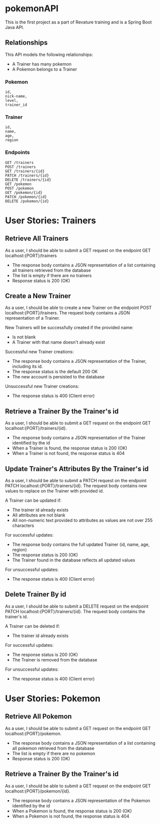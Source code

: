 # pokemonAPI

This is the first project as a part of Revature training and is a Spring Boot Java API.

## Relationships 

This API models the following relationships:
- A Trainer has many pokemon
- A Pokemon belongs to a Trainer

### Pokemon
```
id,
nick-name,
level,
trainer_id
```

### Trainer
```
id,
name,
age,
region
```

### Endpoints
```
GET /trainers
POST /trainers
GET /trainers/{id}
PATCH /trainers/{id}
DELETE /trainers/{id}
GET /pokemon
POST /pokemon
GET /pokemon/{id}
PATCH /pokemon/{id}
DELETE /pokemon/{id}
```

# User Stories: Trainers

## Retrieve All Trainers

As a user, I should be able to submit a GET request on the endpoint GET localhost:{PORT}/trainers

- The response body contains a JSON representation of a list containing all trainers retrieved from the database
- The list is empty if there are no trainers
- Response status is 200 (OK)

## Create a New Trainer

As a user, I should be able to create a new Trainer on the endpoint POST localhost:{PORT}/trainers. The request body contains a JSON representation of a Trainer.

New Trainers will be successfully created if the provided name:
- Is not blank
- A Trainer with that name doesn't already exist

Successful new Trainer creations:
- The response body contains a JSON representation of the Trainer, including its id.
- The response status is the default 200 OK
- The new account is persisted to the database

Unsuccessful new Trainer creations:
- The response status is 400 (Client error)

## Retrieve a Trainer By the Trainer's id

As a user, I should be able to submit a GET request on the endpoint GET localhost:{PORT}/trainers/{id}.

- The response body contains a JSON representation of the Trainer identified by the id
- When a Trainer is found, the response status is 200 (OK)
- When a Trainer is not found, the response status is 404

## Update Trainer's Attributes By the Trainer's id

As a user, I should be able to submit a PATCH request on the endpoint PATCH localhost:{PORT}/trainers/{id}. The request body contains new values to replace on the Trainer with provided id.

A Trainer can be updated if:
- The trainer id already exists
- All attributes are not blank
- All non-numeric text provided to attributes as values are not over 255 characters

For successful updates:
- The response body contains the full updated Trainer (id, name,
age, region)
- The response status is 200 (OK)
- The Trainer found in the database reflects all updated values

For unsuccessful updates:
- The response status is 400 (Client error)

## Delete Trainer By id

As a user, I should be able to submit a DELETE request on the endpoint PATCH localhost:{PORT}/trainers/{id}. The request body contains the trainer's id.

A Trainer can be deleted if:
- The trainer id already exists

For successful updates:
- The response status is 200 (OK)
- The Trainer is removed from the database

For unsuccessful updates:
- The response status is 400 (Client error)

# User Stories: Pokemon

## Retrieve All Pokemon

As a user, I should be able to submit a GET request on the endpoint GET localhost:{PORT}/pokemon.

- The response body contains a JSON representation of a list containing all pokemon retrieved from the database
- The list is empty if there are no pokemon
- Response status is 200 (OK)

## Retrieve a Trainer By the Trainer's id

As a user, I should be able to submit a GET request on the endpoint GET localhost:{PORT}/pokemon/{id}.

- The response body contains a JSON representation of the Pokemon identified by the id
- When a Pokemon is found, the response status is 200 (OK)
- When a Pokemon is not found, the response status is 404